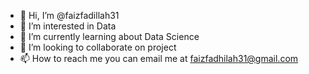 - 👋 Hi, I’m @faizfadillah31
- 👀 I’m interested in Data
- 🌱 I’m currently learning about Data Science
- 💞️ I’m looking to collaborate on project
- 📫 How to reach me you can email me at faizfadhilah31@gmail.com

<!---
faizfadillah31/faizfadillah31 is a ✨ special ✨ repository because its `README.md` (this file) appears on your GitHub profile.
You can click the Preview link to take a look at your changes.
--->
